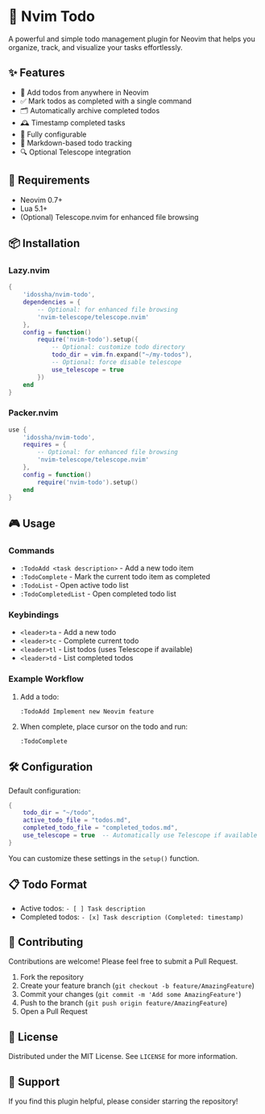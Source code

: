 # 📝 Nvim Todo

A powerful and simple todo management plugin for Neovim that helps you organize, track, and visualize your tasks effortlessly.

## ✨ Features

- 🚀 Add todos from anywhere in Neovim
- ✅ Mark todos as completed with a single command
- 🗂️ Automatically archive completed todos
- 🕰️ Timestamp completed tasks
- 🔧 Fully configurable
- 📂 Markdown-based todo tracking
- 🔍 Optional Telescope integration

## 🚧 Requirements

- Neovim 0.7+
- Lua 5.1+
- (Optional) Telescope.nvim for enhanced file browsing

## 📦 Installation

### Lazy.nvim

```lua
{
    'idossha/nvim-todo',
    dependencies = {
        -- Optional: for enhanced file browsing
        'nvim-telescope/telescope.nvim'
    },
    config = function()
        require('nvim-todo').setup({
            -- Optional: customize todo directory
            todo_dir = vim.fn.expand("~/my-todos"),
            -- Optional: force disable telescope
            use_telescope = true
        })
    end
}
```

### Packer.nvim

```lua
use {
    'idossha/nvim-todo',
    requires = {
        -- Optional: for enhanced file browsing
        'nvim-telescope/telescope.nvim'
    },
    config = function()
        require('nvim-todo').setup()
    end
}
```

## 🎮 Usage

### Commands

- `:TodoAdd <task description>` - Add a new todo item
- `:TodoComplete` - Mark the current todo item as completed
- `:TodoList` - Open active todo list
- `:TodoCompletedList` - Open completed todo list

### Keybindings

- `<leader>ta` - Add a new todo
- `<leader>tc` - Complete current todo
- `<leader>tl` - List todos (uses Telescope if available)
- `<leader>td` - List completed todos

### Example Workflow

1. Add a todo: 
   ```
   :TodoAdd Implement new Neovim feature
   ```

2. When complete, place cursor on the todo and run:
   ```
   :TodoComplete
   ```

## 🛠️ Configuration

Default configuration:
```lua
{
    todo_dir = "~/todo",
    active_todo_file = "todos.md",
    completed_todo_file = "completed_todos.md",
    use_telescope = true  -- Automatically use Telescope if available
}
```

You can customize these settings in the `setup()` function.

## 📋 Todo Format

- Active todos: `- [ ] Task description`
- Completed todos: `- [x] Task description (Completed: timestamp)`

## 🤝 Contributing

Contributions are welcome! Please feel free to submit a Pull Request.

1. Fork the repository
2. Create your feature branch (`git checkout -b feature/AmazingFeature`)
3. Commit your changes (`git commit -m 'Add some AmazingFeature'`)
4. Push to the branch (`git push origin feature/AmazingFeature`)
5. Open a Pull Request

## 📄 License

Distributed under the MIT License. See `LICENSE` for more information.

## 🌟 Support

If you find this plugin helpful, please consider starring the repository!
